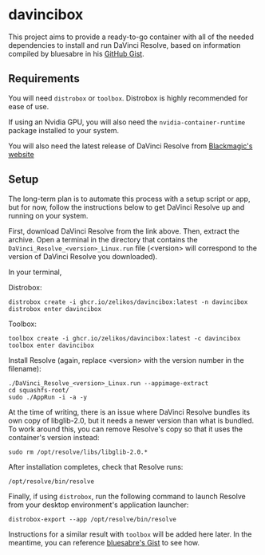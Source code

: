 # davincibox

This project aims to provide a ready-to-go container with all of the needed dependencies to install and run DaVinci Resolve, based on information compiled by bluesabre in his [GitHub Gist](https://gist.github.com/bluesabre/8814afece711b0ca49de34c41e50b296).

## Requirements

You will need `distrobox` or `toolbox`. Distrobox is highly recommended for ease of use.

If using an Nvidia GPU, you will also need the `nvidia-container-runtime` package installed to your system.

You will also need the latest release of DaVinci Resolve from [Blackmagic's website](https://www.blackmagicdesign.com/products/davinciresolve)

## Setup

The long-term plan is to automate this process with a setup script or app, but for now, follow the instructions below to get DaVinci Resolve up and running on your system.

First, download DaVinci Resolve from the link above. Then, extract the archive. Open a terminal in the directory that contains the `DaVinci_Resolve_<version>_Linux.run` file (\<version\> will correspond to the version of DaVinci Resolve you downloaded).

In your terminal,

Distrobox:

```
distrobox create -i ghcr.io/zelikos/davincibox:latest -n davincibox
distrobox enter davincibox
```

Toolbox:

```
toolbox create -i ghcr.io/zelikos/davincibox:latest -c davincibox
toolbox enter davincibox
```

Install Resolve (again, replace \<version\> with the version number in the filename):

```
./DaVinci_Resolve_<version>_Linux.run --appimage-extract
cd squashfs-root/
sudo ./AppRun -i -a -y
```

At the time of writing, there is an issue where DaVinci Resolve bundles its own copy of libglib-2.0, but it needs a newer version than what is bundled. To work around this, you can remove Resolve's copy so that it uses the container's version instead:

```
sudo rm /opt/resolve/libs/libglib-2.0.*
```

After installation completes, check that Resolve runs:

```
/opt/resolve/bin/resolve
```

Finally, if using `distrobox`, run the following command to launch Resolve from your desktop environment's application launcher:

```
distrobox-export --app /opt/resolve/bin/resolve
```

Instructions for a similar result with `toolbox` will be added here later. In the meantime, you can reference [bluesabre's Gist](https://gist.github.com/bluesabre/8814afece711b0ca49de34c41e50b296) to see how.
